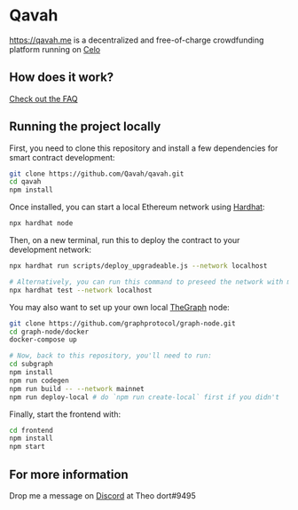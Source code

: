 # Qavah

https://qavah.me is a decentralized and free-of-charge crowdfunding platform running on [Celo](https://celo.org)

## How does it work?
[Check out the FAQ](docs/FAQ.md)

## Running the project locally

First, you need to clone this repository and install a few dependencies for smart contract development:
```sh
git clone https://github.com/Qavah/qavah.git
cd qavah
npm install
```

Once installed, you can start a local Ethereum network using [Hardhat](https://github.com/NomicFoundation/hardhat):
```sh
npx hardhat node
```

Then, on a new terminal, run this to deploy the contract to your development network:
```sh
npx hardhat run scripts/deploy_upgradeable.js --network localhost

# Alternatively, you can run this command to preseed the network with mock data:
npx hardhat test --network localhost
```

You may also want to set up your own local [TheGraph](https://github.com/graphprotocol/graph-node) node:
```sh
git clone https://github.com/graphprotocol/graph-node.git
cd graph-node/docker
docker-compose up

# Now, back to this repository, you'll need to run:
cd subgraph
npm install
npm run codegen
npm run build -- --network mainnet
npm run deploy-local # do `npm run create-local` first if you didn't
```

Finally, start the frontend with:
```sh
cd frontend
npm install
npm start
```

## For more information
Drop me a message on [Discord](https://discord.com) at Theo dort#9495
